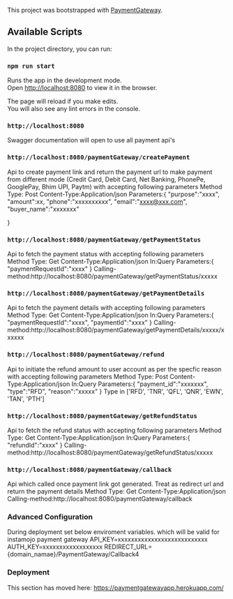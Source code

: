 This project was bootstrapped with [PaymentGateway](https://paymentgatewayapp.herokuapp.com/).

## Available Scripts

In the project directory, you can run:

### `npm run start`

Runs the app in the development mode.<br>
Open [http://localhost:8080](http://localhost:8080) to view it in the browser.

The page will reload if you make edits.<br>
You will also see any lint errors in the console.

### `http://localhost:8080`

Swagger documentation will open to use all payment api's

### `http://localhost:8080/paymentGateway/createPayment`

Api to create payment link and return the payment url to make payment from different mode (Credit Card, Debit Card, Net Banking, PhonePe, GooglePay, Bhim UPI, Paytm) with accepting following parameters
Method Type: Post
Content-Type:Application/json
Parameters:{
	"purpose":"xxxx",
	"amount":xx,
	"phone":"xxxxxxxxxx",
	"email":"xxxx@xxx.com",
	"buyer_name":"xxxxxxx"
	
}


### `http://localhost:8080/paymentGateway/getPaymentStatus`

Api to fetch the payment status with accepting following parameters
Method Type: Get
Content-Type:Application/json
In:Query
Parameters:{
	"paymentRequestId":"xxxx"
}
Calling-method:http://localhost:8080/paymentGateway/getPaymentStatus/xxxxx


### `http://localhost:8080/paymentGateway/getPaymentDetails`

Api to fetch the payment details with accepting following parameters
Method Type: Get
Content-Type:Application/json
In:Query
Parameters:{
	"paymentRequestId":"xxxx",
    "paymentId":"xxxx"
}
Calling-method:http://localhost:8080/paymentGateway/getPaymentDetails/xxxxx/xxxxxx

### `http://localhost:8080/paymentGateway/refund`

Api to initiate the refund amount to user account as per the specfic reason with accepting following parameters
Method Type: Post
Content-Type:Application/json
In:Query
Parameters:{
	"payment_id":"xxxxxxx",
	"type":"RFD",
	"reason":"xxxxx"
}
Type in ['RFD', 'TNR', 'QFL', 'QNR', 'EWN', 'TAN', 'PTH']

### `http://localhost:8080/paymentGateway/getRefundStatus`

Api to fetch the refund status with accepting following parameters
Method Type: Get
Content-Type:Application/json
In:Query
Parameters:{
	"refundId":"xxxx"
}
Calling-method:http://localhost:8080/paymentGateway/getRefundStatus/xxxxx

### `http://localhost:8080/paymentGateway/callback`

Api which called once payment link got generated. Treat as redirect url and return the payment details
Method Type: Get
Content-Type:Application/json
Calling-method:http://localhost:8080/paymentGateway/callback

### Advanced Configuration
During deployment set below enviroment variables. which will be valid for instamojo payment gateway
API_KEY=xxxxxxxxxxxxxxxxxxxxxxxxxxx
AUTH_KEY=xxxxxxxxxxxxxxxxxx
REDIRECT_URL={domain_namae}/PaymentGateway/Callback4

### Deployment

This section has moved here: https://paymentgatewayapp.herokuapp.com/


